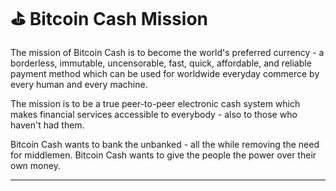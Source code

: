 # ⛳ Bitcoin Cash Mission

The mission of Bitcoin Cash is to become the world's preferred currency - a borderless, immutable, uncensorable, fast, quick, affordable, and reliable payment method which can be used for worldwide everyday commerce by every human and every machine.&#x20;

The mission is to be a true peer-to-peer electronic cash system which makes financial services accessible to everybody - also to those who haven't had them.&#x20;

Bitcoin Cash wants to bank the unbanked - all the while removing the need for middlemen. Bitcoin Cash wants to give the people the power over their own money.

***

